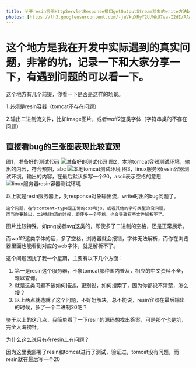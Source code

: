 ```yaml
---
title: 关于resin容器HttpServletResponse接口getOutputStream对象的write方法bug解决办法
photos: [https://lh3.googleusercontent.com/-jeVkuXRyY2U/WkU7va-I2dI/AAAAAAAACtU/Mq8zHnXBN3IQ4Tz-sYgjNBb3bDUUpdxBgCJoC/w530-h663-n-rw/50425_23164038_163249994272721_204712082791202816_n.jpg,https://lh3.googleusercontent.com/-ffUP6ygBZjs/WkVrrcVAWFI/AAAAAAAAIjc/kwTa3YCuDv0c4VDDGMkNd7Eyw9sVBbqYQCJoC/w530-h750-n-rw/4257458dea04a1d6d17df4b118bde90f.jpg,https://lh3.googleusercontent.com/-kKbWXIuf30E/WkTWohmF7uI/AAAAAAACl0A/2GEDtOaTmhwkYzpsc-A_-jNNtNOWlSp3wCJoC/w530-h568-n-rw/KiuMbY5S6U.png]
---
```

这个地方是我在开发中实际遇到的真实问题，非常的坑，记录一下和大家分享一下，有遇到问题的可以看一下。
=============
这个地方有几个前提，你看一下是否是这样的场景。

1.必须是resin容器（tomcat不存在问题）

2.输出二进制流文件，比如image图片，或者woff2这类字体（字符串类的不存在问题）
<!-- more --> 

## 直接看bug的三张图表现比较直观

图1，准备好的测试代码
![准备好的测试代码](https://i.loli.net/2017/12/29/5a461204c828b.png)
图2，本地tomcat容器测试环境，输出的内容，符合预期，abc
![本地tomcat测试环境](https://i.loli.net/2017/12/29/5a4612052f4d2.png)
图3，linux服务器resin容器测试环境，输出的内容，在最后默认多写一个20，ascii表示空格的意思
![linux服务器resin容器测试环境](https://i.loli.net/2017/12/29/5a46120799f76.jpg)

以上就是resin服务器上，对response对象输出流，write时出的bug问题了。

    这个问题，在你content-type是正常的css和js，或者其他的字符类型的没问题，
    而当你要输出，二进制的流的时候，即使多一个空格，也会导致有些文件解析不了。
    
图片比较特殊，如png或者svg这类的，即使多了二进制的空格，还是正常展示。

而woff2这类字体的话，多了空格，浏览器就会报错，字体无法解析，而你在浏览器里面也能看到对应的web字体，就是解析不了。

这个问题困扰了我一个星期，主要有以下几个方面：

1. 第一是resin这个服务器，不象tomcat那种国内普及，相应的中文资料不全，难以查询。
2. 就是这类问题不该如何描述，更别说，如何搜索了，因为你都说不清楚，怎么搜？
3. 以上两点就造就了这个问题，不好姐解决，总不能说，resin容器在最后输出的时候，多了一个二进制20吧？

鉴于以上的这几点，我简单看了一下resin的源码想找出答案，可是那个也是坑，完全大海捞针。

为什么这么说只有在resin上有问题？

因为这里我部署了resin和tomcat进行了测试，验证过，tomcat没有问题，而resin就在最后写一个20